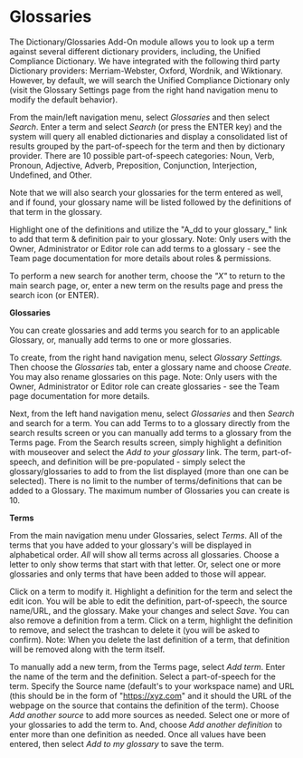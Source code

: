 # Glossaries

The Dictionary/Glossaries Add-On module allows you to look up a term against several different dictionary providers, including, the Unified Compliance Dictionary.  We have integrated with the following third party Dictionary providers:  Merriam-Webster, Oxford, Wordnik, and Wiktionary. However, by default, we will search the Unified Compliance Dictionary only (visit the Glossary Settings page from the right hand navigation menu to modify the default behavior).

From the main/left navigation menu, select _Glossaries_ and then select _Search_.  Enter a term and select _Search_ (or press the ENTER key) and the system will query all enabled dictionaries and display a consolidated list of results grouped by the part-of-speech for the term and then by dictionary provider.  There are 10 possible part-of-speech categories:  Noun, Verb, Pronoun, Adjective, Adverb, Preposition, Conjunction, Interjection, Undefined, and Other.

Note that we will also search your glossaries for the term entered as well, and if found, your glossary name will be listed followed by the definitions of that term in the glossary.

Highlight one of the definitions and utilize the "A_dd to your glossary_" link to add that term & definition pair to your glossary.  Note: Only users with the Owner, Administrator or Editor role can add terms to a glossary - see the Team page documentation for more details about roles & permissions.

To perform a new search for another term, choose the _"X"_ to return to the main search page, or, enter a new term on the results page and press the search icon (or ENTER).

**Glossaries**

You can create glossaries and add terms you search for to an applicable Glossary, or, manually add terms to one or more glossaries. &#x20;

To create, from the right hand navigation menu, select _Glossary Settings._ Then choose the _Glossaries_ tab, enter a glossary name and choose _Create_.  You may also rename glossaries on this page.  Note: Only users with the Owner, Administrator or Editor role can create glossaries - see the Team page documentation for more details.

Next, from the left hand navigation menu, select _Glossaries_ and then _Search_ and search for a term.  You can add Terms to to a glossary directly from the search results screen or you can manually add terms to a glossary from the Terms page.  From the Search results screen, simply highlight a definition with mouseover and select the _Add to your glossary_ link.  The term, part-of-speech, and definition will be pre-populated - simply select the glossary/glossaries to add to from the list displayed (more than one can be selected).   There is no limit to the number of terms/definitions that can be added to a Glossary.  The maximum number of Glossaries you can create is 10.

**Terms**

From the main navigation menu under Glossaries, select _Terms_.  All of the terms that you have added to your glossary's will be displayed in alphabetical order.  _All_ will show all terms across all glossaries.  Choose a letter to only show terms that start with that letter.  Or, select one or more glossaries and only terms that have been added to those will appear. &#x20;

Click on a term to modify it.  Highlight a definition for the term and select the edit icon.  You will be able to edit the definition, part-of-speech, the source name/URL, and the glossary.  Make your changes and select _Save_.  You can also remove a definition from a term.  Click on a term, highlight the definition to remove, and select the trashcan to delete it (you will be asked to confirm).  Note:  When you delete the last definition of a term, that definition will be removed along with the term itself.&#x20;

To manually add a new term, from the Terms page, select _Add term_.  Enter the name of the term and the  definition.  Select a part-of-speech for the term.  Specify the Source name (default's to your workspace name) and URL (this should be in the form of "https://xyz.com" and it should the URL of the webpage on the source that contains the definition of the term).  Choose _Add another source_ to add more sources as needed.  Select one or more of your glossaries to add the term to.  And, choose _Add another definition_ to enter more than one definition as needed.  Once all values have been entered, then select _Add to my glossary_ to save the term.
